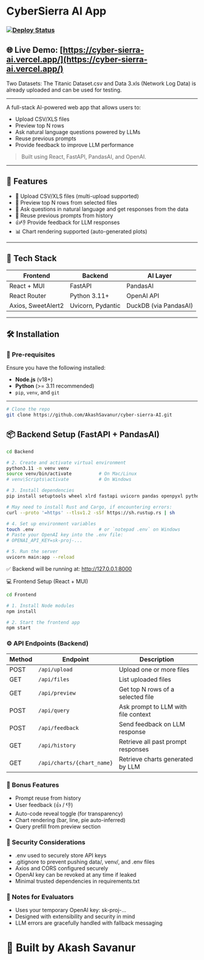 # CyberSierra AI App 

### [![Deploy Status](https://img.shields.io/badge/deployed-success-green?style=flat-square&logo=vercel)](https://cyber-sierra-ai.vercel.app/)

## 🌐 **Live Demo**: [https://cyber-sierra-ai.vercel.app/](https://cyber-sierra-ai.vercel.app/)
Two Datasets: The Titanic Dataset.csv and Data 3.xls (Network Log Data) is already uploaded and can be used for testing.

---

A full-stack AI-powered web app that allows users to:

- Upload CSV/XLS files
- Preview top N rows
- Ask natural language questions powered by LLMs
- Reuse previous prompts
- Provide feedback to improve LLM performance

> Built using React, FastAPI, PandasAI, and OpenAI.

---

## 🚀 Features

- 📁 Upload CSV/XLS files (multi-upload supported)
- 👀 Preview top N rows from selected files
- 💬 Ask questions in natural language and get responses from the data
- 🔁 Reuse previous prompts from history
- 👍👎 Provide feedback for LLM responses
- 📊 Chart rendering supported (auto-generated plots)

---

## 🧪 Tech Stack

| Frontend            | Backend           | AI Layer         |
|---------------------|-------------------|------------------|
| React + MUI         | FastAPI           | PandasAI         |
| React Router        | Python 3.11+      | OpenAI API       |
| Axios, SweetAlert2  | Uvicorn, Pydantic | DuckDB (via PandasAI) |

---

## 🛠 Installation

### 📍 Pre-requisites

Ensure you have the following installed:

- **Node.js** (v18+)
- **Python** (>= 3.11 recommended)
- `pip`, `venv`, and `git`

---

```bash
# Clone the repo
git clone https://github.com/AkashSavanur/cyber-sierra-AI.git
```

## 📦 Backend Setup (FastAPI + PandasAI)

```bash
cd Backend

# 2. Create and activate virtual environment
python3.11 -m venv venv
source venv/bin/activate          # On Mac/Linux
# venv\Scripts\activate           # On Windows

# 3. Install dependencies
pip install setuptools wheel xlrd fastapi uvicorn pandas openpyxl python-dotenv pandasai pandasai-openai python-multipart typing_extensions

# May need to install Rust and Cargo, if encountering errors:
curl --proto '=https' --tlsv1.2 -sSf https://sh.rustup.rs | sh

# 4. Set up environment variables
touch .env                        # or `notepad .env` on Windows
# Paste your OpenAI key into the .env file:
# OPENAI_API_KEY=sk-proj-...

# 5. Run the server
uvicorn main:app --reload
```

✅ Backend will be running at: http://127.0.0.1:8000

💻 Frontend Setup (React + MUI)
```bash
cd Frontend

# 1. Install Node modules
npm install

# 2. Start the frontend app
npm start
```

### ⚙️ API Endpoints (Backend)

| Method | Endpoint        | Description                             |
|--------|------------------|-----------------------------------------|
| POST   | `/api/upload`    | Upload one or more files                |
| GET    | `/api/files`     | List uploaded files                     |
| GET    | `/api/preview`   | Get top N rows of a selected file       |
| POST   | `/api/query`     | Ask prompt to LLM with file context     |
| POST   | `/api/feedback`  | Send feedback on LLM response           |
| GET    | `/api/history`   | Retrieve all past prompt responses      |
| GET    | `/api/charts/{chart_name}`   | Retrieve charts generated by LLM      |


### 📘 Bonus Features
- Prompt reuse from history
- User feedback (👍 / 👎)
- Auto-code reveal toggle (for transparency)
- Chart rendering (bar, line, pie auto-inferred)
- Query prefill from preview section

### 🔐 Security Considerations
- .env used to securely store API keys
- .gitignore to prevent pushing data/, venv/, and .env files
- Axios and CORS configured securely
- OpenAI key can be revoked at any time if leaked
- Minimal trusted dependencies in requirements.txt

### 🔐 Notes for Evaluators
- Uses your temporary OpenAI key: sk-proj-...
- Designed with extensibility and security in mind
- LLM errors are gracefully handled with fallback messaging

# 🚀 Built by Akash Savanur



